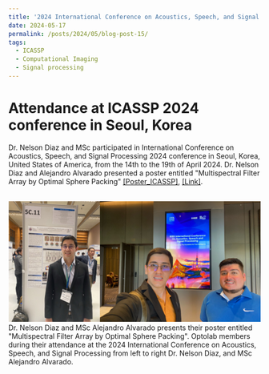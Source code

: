 ```yaml
---
title: '2024 International Conference on Acoustics, Speech, and Signal Processing'
date: 2024-05-17
permalink: /posts/2024/05/blog-post-15/
tags:
  - ICASSP
  - Computational Imaging
  - Signal processing
---
```


Attendance at ICASSP 2024 conference in Seoul, Korea
======

Dr. Nelson Diaz and MSc participated in International Conference on Acoustics, Speech, and Signal Processing 2024 conference in Seoul, Korea, United States of America, from the 14th to the 19th of April 2024. Dr. Nelson Diaz and Alejandro Alvarado presented a poster entitled "Multispectral Filter Array by Optimal Sphere Packing" [[Poster_ICASSP]](https://nelson-diaz.com/files/Poster_ICASSP_2024.pdf), [[Link]](https://nelson-diaz.com/files/2023_IEEE_TIP.pdf).

<br/><img src='/images/icassp2024.png'>
Dr. Nelson Diaz and MSc Alejandro Alvarado presents their poster entitled "Multispectral Filter Array by Optimal Sphere Packing". Optolab members during their attendance at the 2024 International Conference on Acoustics, Speech, and Signal Processing from left to right Dr. Nelson Diaz, and MSc Alejandro Alvarado.
